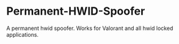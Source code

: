 # Permanent-HWID-Spoofer
A permanent hwid spoofer. Works for Valorant and all hwid locked applications.

















